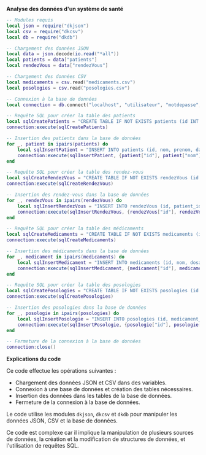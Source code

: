 **Analyse des données d'un système de santé**

```lua
-- Modules requis
local json = require("dkjson")
local csv = require("dkcsv")
local db = require("dkdb")

-- Chargement des données JSON
local data = json.decode(io.read("*all"))
local patients = data["patients"]
local rendezVous = data["rendezVous"]

-- Chargement des données CSV
local medicaments = csv.read("medicaments.csv")
local posologies = csv.read("posologies.csv")

-- Connexion à la base de données
local connection = db.connect("localhost", "utilisateur", "motdepasse", "db_sante")

-- Requête SQL pour créer la table des patients
local sqlCreatePatients = "CREATE TABLE IF NOT EXISTS patients (id INT PRIMARY KEY, nom VARCHAR(255), prenom VARCHAR(255), date_naissance DATE, adresse VARCHAR(255))"
connection:execute(sqlCreatePatients)

-- Insertion des patients dans la base de données
for _, patient in ipairs(patients) do
    local sqlInsertPatient = "INSERT INTO patients (id, nom, prenom, date_naissance, adresse) VALUES (@1, @2, @3, @4, @5)"
    connection:execute(sqlInsertPatient, {patient["id"], patient["nom"], patient["prenom"], patient["date_naissance"], patient["adresse"]})
end

-- Requête SQL pour créer la table des rendez-vous
local sqlCreateRendezVous = "CREATE TABLE IF NOT EXISTS rendezVous (id INT PRIMARY KEY, patient_id INT, medecin_id INT, date_heure DATETIME, motif VARCHAR(255), consultation BOOL)"
connection:execute(sqlCreateRendezVous)

-- Insertion des rendez-vous dans la base de données
for _, rendezVous in ipairs(rendezVous) do
    local sqlInsertRendezVous = "INSERT INTO rendezVous (id, patient_id, medecin_id, date_heure, motif, consultation) VALUES (@1, @2, @3, @4, @5, @6)"
    connection:execute(sqlInsertRendezVous, {rendezVous["id"], rendezVous["patient_id"], rendezVous["medecin_id"], rendezVous["date_heure"], rendezVous["motif"], rendezVous["consultation"]})
end

-- Requête SQL pour créer la table des médicaments
local sqlCreateMedicaments = "CREATE TABLE IF NOT EXISTS medicaments (id INT PRIMARY KEY, nom VARCHAR(255), dosage VARCHAR(255), forme VARCHAR(255), fabricant VARCHAR(255), prix NUMERIC(10,2))"
connection:execute(sqlCreateMedicaments)

-- Insertion des médicaments dans la base de données
for _, medicament in ipairs(medicaments) do
    local sqlInsertMedicament = "INSERT INTO medicaments (id, nom, dosage, forme, fabricant, prix) VALUES (@1, @2, @3, @4, @5, @6)"
    connection:execute(sqlInsertMedicament, {medicament["id"], medicament["nom"], medicament["dosage"], medicament["forme"], medicament["fabricant"], medicament["prix"]})
end

-- Requête SQL pour créer la table des posologies
local sqlCreatePosologies = "CREATE TABLE IF NOT EXISTS posologies (id INT PRIMARY KEY, medicament_id INT, quantite INT, frequence VARCHAR(255), unite VARCHAR(255))"
connection:execute(sqlCreatePosologies)

-- Insertion des posologies dans la base de données
for _, posologie in ipairs(posologies) do
    local sqlInsertPosologie = "INSERT INTO posologies (id, medicament_id, quantite, frequence, unite) VALUES (@1, @2, @3, @4, @5)"
    connection:execute(sqlInsertPosologie, {posologie["id"], posologie["medicament_id"], posologie["quantite"], posologie["frequence"], posologie["unite"]})
end

-- Fermeture de la connexion à la base de données
connection:close()
```

**Explications du code**

Ce code effectue les opérations suivantes :

* Chargement des données JSON et CSV dans des variables.
* Connexion à une base de données et création des tables nécessaires.
* Insertion des données dans les tables de la base de données.
* Fermeture de la connexion à la base de données.

Le code utilise les modules `dkjson`, `dkcsv` et `dkdb` pour manipuler les données JSON, CSV et la base de données.

Ce code est complexe car il implique la manipulation de plusieurs sources de données, la création et la modification de structures de données, et l'utilisation de requêtes SQL.